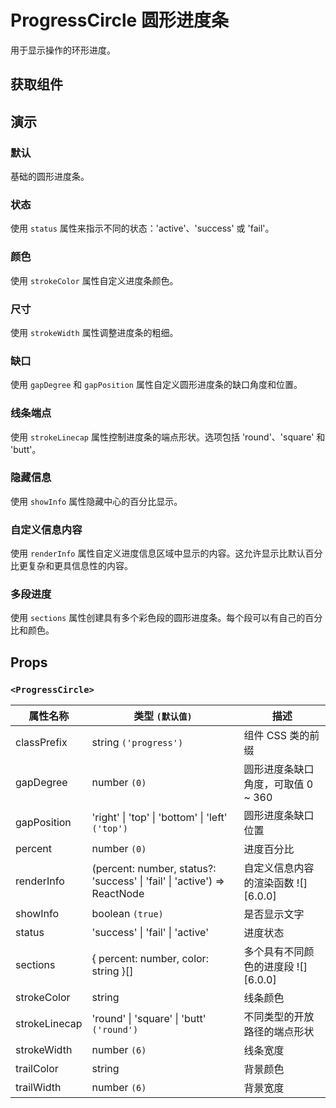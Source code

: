 # ProgressCircle 圆形进度条

用于显示操作的环形进度。

## 获取组件

<!--{include:<import-guide>}-->

## 演示

### 默认

基础的圆形进度条。

<!--{include:`basic.md`}-->

### 状态

使用 `status` 属性来指示不同的状态：'active'、'success' 或 'fail'。

<!--{include:`status.md`}-->

### 颜色

使用 `strokeColor` 属性自定义进度条颜色。

<!--{include:`stroke-color.md`}-->

### 尺寸

使用 `strokeWidth` 属性调整进度条的粗细。

<!--{include:`stroke-width.md`}-->

### 缺口

使用 `gapDegree` 和 `gapPosition` 属性自定义圆形进度条的缺口角度和位置。

<!--{include:`gap.md`}-->

### 线条端点

使用 `strokeLinecap` 属性控制进度条的端点形状。选项包括 'round'、'square' 和 'butt'。

<!--{include:`stroke-linecap.md`}-->

### 隐藏信息

使用 `showInfo` 属性隐藏中心的百分比显示。

<!--{include:`show-info.md`}-->

### 自定义信息内容

使用 `renderInfo` 属性自定义进度信息区域中显示的内容。这允许显示比默认百分比更复杂和更具信息性的内容。

<!--{include:`render-info.md`}-->

### 多段进度

使用 `sections` 属性创建具有多个彩色段的圆形进度条。每个段可以有自己的百分比和颜色。

<!--{include:`sections.md`}-->

## Props

### `<ProgressCircle>`

| 属性名称      | 类型 `(默认值)`                                                          | 描述                                |
| ------------- | ------------------------------------------------------------------------ | ----------------------------------- |
| classPrefix   | string `('progress')`                                                    | 组件 CSS 类的前缀                   |
| gapDegree     | number `(0)`                                                             | 圆形进度条缺口角度，可取值 0 ~ 360  |
| gapPosition   | 'right' \| 'top' \| 'bottom' \| 'left' `('top')`                         | 圆形进度条缺口位置                  |
| percent       | number `(0)`                                                             | 进度百分比                          |
| renderInfo    | (percent: number, status?: 'success' \| 'fail' \| 'active') => ReactNode | 自定义信息内容的渲染函数 ![][6.0.0] |
| showInfo      | boolean `(true)`                                                         | 是否显示文字                        |
| status        | 'success' \| 'fail' \| 'active'                                          | 进度状态                            |
| sections      | { percent: number, color: string }[]                                     | 多个具有不同颜色的进度段 ![][6.0.0] |
| strokeColor   | string                                                                   | 线条颜色                            |
| strokeLinecap | 'round' \| 'square' \| 'butt' `('round')`                                | 不同类型的开放路径的端点形状        |
| strokeWidth   | number `(6)`                                                             | 线条宽度                            |
| trailColor    | string                                                                   | 背景颜色                            |
| trailWidth    | number `(6)`                                                             | 背景宽度                            |
